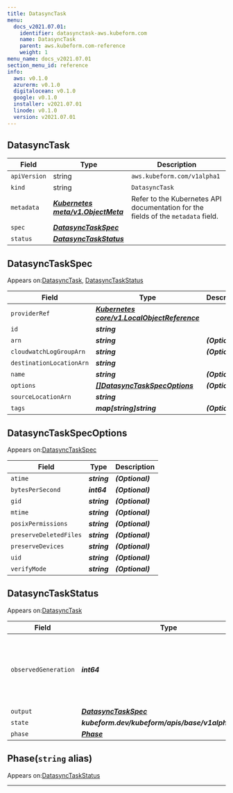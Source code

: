 ```yaml
---
title: DatasyncTask
menu:
  docs_v2021.07.01:
    identifier: datasynctask-aws.kubeform.com
    name: DatasyncTask
    parent: aws.kubeform.com-reference
    weight: 1
menu_name: docs_v2021.07.01
section_menu_id: reference
info:
  aws: v0.1.0
  azurerm: v0.1.0
  digitalocean: v0.1.0
  google: v0.1.0
  installer: v2021.07.01
  linode: v0.1.0
  version: v2021.07.01
---
```


## DatasyncTask
| Field | Type | Description |
| ------ | ----- | ----------- |
| `apiVersion` | string | `aws.kubeform.com/v1alpha1` |
|    `kind` | string | `DatasyncTask` |
| `metadata` | ***[Kubernetes meta/v1.ObjectMeta](https://v1-18.docs.kubernetes.io/docs/reference/generated/kubernetes-api/v1.18/#objectmeta-v1-meta)***|Refer to the Kubernetes API documentation for the fields of the `metadata` field.|
| `spec` | ***[DatasyncTaskSpec](#datasynctaskspec)***||
| `status` | ***[DatasyncTaskStatus](#datasynctaskstatus)***||
## DatasyncTaskSpec

Appears on:[DatasyncTask](#datasynctask), [DatasyncTaskStatus](#datasynctaskstatus)

| Field | Type | Description |
| ------ | ----- | ----------- |
| `providerRef` | ***[Kubernetes core/v1.LocalObjectReference](https://v1-18.docs.kubernetes.io/docs/reference/generated/kubernetes-api/v1.18/#localobjectreference-v1-core)***||
| `id` | ***string***||
| `arn` | ***string***| ***(Optional)*** |
| `cloudwatchLogGroupArn` | ***string***| ***(Optional)*** |
| `destinationLocationArn` | ***string***||
| `name` | ***string***| ***(Optional)*** |
| `options` | ***[[]DatasyncTaskSpecOptions](#datasynctaskspecoptions)***| ***(Optional)*** |
| `sourceLocationArn` | ***string***||
| `tags` | ***map[string]string***| ***(Optional)*** |
## DatasyncTaskSpecOptions

Appears on:[DatasyncTaskSpec](#datasynctaskspec)

| Field | Type | Description |
| ------ | ----- | ----------- |
| `atime` | ***string***| ***(Optional)*** |
| `bytesPerSecond` | ***int64***| ***(Optional)*** |
| `gid` | ***string***| ***(Optional)*** |
| `mtime` | ***string***| ***(Optional)*** |
| `posixPermissions` | ***string***| ***(Optional)*** |
| `preserveDeletedFiles` | ***string***| ***(Optional)*** |
| `preserveDevices` | ***string***| ***(Optional)*** |
| `uid` | ***string***| ***(Optional)*** |
| `verifyMode` | ***string***| ***(Optional)*** |
## DatasyncTaskStatus

Appears on:[DatasyncTask](#datasynctask)

| Field | Type | Description |
| ------ | ----- | ----------- |
| `observedGeneration` | ***int64***| ***(Optional)*** Resource generation, which is updated on mutation by the API Server.|
| `output` | ***[DatasyncTaskSpec](#datasynctaskspec)***| ***(Optional)*** |
| `state` | ***kubeform.dev/kubeform/apis/base/v1alpha1.State***| ***(Optional)*** |
| `phase` | ***[Phase](#phase)***| ***(Optional)*** |
## Phase(`string` alias)

Appears on:[DatasyncTaskStatus](#datasynctaskstatus)

---
